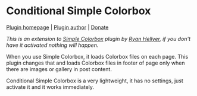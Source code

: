 Conditional Simple Colorbox
===========================

[Plugin homepage](http://blog.milandinic.com/wordpress/plugins/conditional-simple-colorbox/) | [Plugin author](http://blog.milandinic.com/) | [Donate](http://blog.milandinic.com/donate/)

*This is an extension to [Simple Colorbox](https://wordpress.org/plugins/simple-colorbox/) plugin by [Ryan Hellyer](https://geek.hellyer.kiwi/), if you don't have it activated nothing will happen.*

When you use Simple Colorbox, it loads Colorbox files on each page. This plugin changes that and loads Colorbox files in footer of page only when there are images or gallery in post content.

Conditional Simple Colorbox is a very lightweight, it has no settings, just activate it and it works immediately.